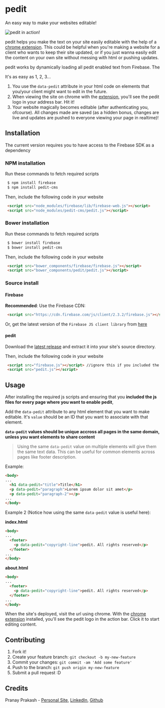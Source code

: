 # pedit
An easy way to make your websites editable! 

![pedit in action!](http://g.recordit.co/tdLfLYW4Cf.gif)

pedit helps you make the text on your site easily editable with the help of a [chrome extension][extension]. This could be helpful when you're making a website for a client who wants to keep their site updated, or if you just wanna easily edit the content on your own site without messing with html or pushing updates.

pedit works by dynamically loading all pedit enabled text from Firebase. The 

It's as easy as 1, 2, 3...

1. You use the `data-pedit` attribute in your html code on elements that you/your client might want to edit in the future. 
2. When viewing the site on chrome with the [extension][extension], you'll see the pedit logo in your address bar. Hit it!
3. Your website magically becomes editable (after authenticating you, ofcourse). All changes made are saved (as a hidden bonus, changes are live and updates are pushed to everyone viewing your page in realtime)!

## Installation

The current version requires you to have access to the Firebase SDK as a dependency

### NPM installation

Run these commands to fetch required scripts

```bash
 $ npm install firebase
 $ npm install pedit-cms
```

Then, include the following code in your website

```html
 <script src="node_modules/firebase/lib/firebase-web.js"></script>
 <script src="node_modules/pedit-cms/pedit.js"></script>
```

### Bower installation

Run these commands to fetch required scripts

```bash
 $ bower install firebase
 $ bower install pedit-cms
```

Then, include the following code in your website

```html
 <script src="bower_components/firebase/firebase.js"></script>
 <script src="bower_components/pedit/pedit.js"></script>
```

### Source install

#### Firebase 
**Recommended**: Use the Firebase CDN:
```html
 <script src="https://cdn.firebase.com/js/client/2.3.2/firebase.js"></script>
```

Or, get the latest version of the `Firebase JS client library` from [here][firebase-client-library]

#### pedit 
Download the [latest release][pedit-zip] and extract it into your site's source directory.

Then, include the following code in your website

```html
 <script src="firebase.js"></script> //ignore this if you included the Firebase cdn
 <script src="pedit.js"></script>
```

## Usage

After installing the required js scripts and ensuring that you **included the js files for every page where you want to enable pedit**, 

Add the `data-pedit` attribute to any html element that you want to make editable. It's `value` should be an ID that you want to associate with that element.

**`data-pedit` values should be unique accross all pages in the same domain, unless you want elements to share content**

> Using the same `data-pedit` value on multiple elements will give them the same text data. This can be useful for common elements across pages like footer description.

Example:

```html
<body>
...
  <h1 data-pedit="title">Title</h1>
  <p data-pedit="paragraph">Lorem ipsum dolor sit amet</p>
  <p data-pedit="paragraph-2"></p>
...
</body>
```

Example 2 (Notice how using the same `data-pedit` value is useful here):

**index.html**
```html
<body>
...
  <footer>
    <p data-pedit="copyright-line">pedit. All rights reserved</p>
  </footer>
...
</body>
```

**about.html**
```html
<body>
...
  <footer>
    <p data-pedit="copyright-line">pedit. All rights reserved</p>
  </footer>
...
</body>
```
When the site's deployed, visit the url using chrome. With the [chrome extension][extension] installed, you'll see the pedit logo in the action bar. Click it to start editing content.

## Contributing

1. Fork it!
2. Create your feature branch: `git checkout -b my-new-feature`
3. Commit your changes: `git commit -am 'Add some feature'`
4. Push to the branch: `git push origin my-new-feature`
5. Submit a pull request :D

## Credits

Pranay Prakash - [Personal Site](http://pranayprakash.co), [LinkedIn](http://linkedin.com/in/pranaygp), [Github](http://github.com/pranaygp)


[extension]: https://chrome.google.com/webstore/detail/pedit/adkanmbgbpddnlmijakakfajlcokkfje
[pedit-zip]: https://github.com/pranaygp/pedit/archive/0.4.0.zip
[firebase-client-library]:https://cdn.firebase.com/js/client/2.3.2/firebase.js
